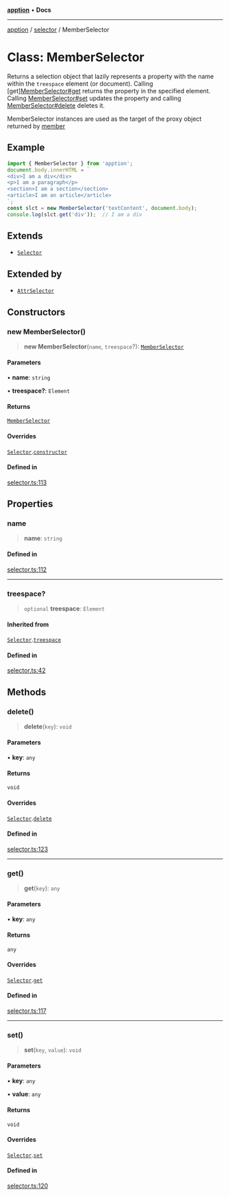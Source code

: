 [**apption**](../../README.md) • **Docs**

***

[apption](../../modules.md) / [selector](../README.md) / MemberSelector

# Class: MemberSelector

Returns a selection object that lazily represents a property with the name within the `treespace` element (or document).
Calling [get][MemberSelector#get](MemberSelector.md#get) returns the property in the specified element.  
Calling [MemberSelector#set](MemberSelector.md#set) updates the property and calling [MemberSelector#delete](MemberSelector.md#delete)
deletes it. 

MemberSelector instances are used as the target of the proxy object returned by [member](../functions/member.md)

## Example

```ts
import { MemberSelector } from 'apption';
document.body.innerHTML = `
<div>I am a div</div>
<p>I am a paragraph</p>
<section>I am a section</section>
<article>I am an article</article>
`;
const slct = new MemberSelector('textContent', document.body);
console.log(slct.get('div'));  // I am a div
```

## Extends

- [`Selector`](Selector.md)

## Extended by

- [`AttrSelector`](AttrSelector.md)

## Constructors

### new MemberSelector()

> **new MemberSelector**(`name`, `treespace`?): [`MemberSelector`](MemberSelector.md)

#### Parameters

• **name**: `string`

• **treespace?**: `Element`

#### Returns

[`MemberSelector`](MemberSelector.md)

#### Overrides

[`Selector`](Selector.md).[`constructor`](Selector.md#constructors)

#### Defined in

[selector.ts:113](https://github.com/mksunny1/apption/blob/ae95a8119448c604f1b19ab341a5639f3c56f4f4/src/selector.ts#L113)

## Properties

### name

> **name**: `string`

#### Defined in

[selector.ts:112](https://github.com/mksunny1/apption/blob/ae95a8119448c604f1b19ab341a5639f3c56f4f4/src/selector.ts#L112)

***

### treespace?

> `optional` **treespace**: `Element`

#### Inherited from

[`Selector`](Selector.md).[`treespace`](Selector.md#treespace)

#### Defined in

[selector.ts:42](https://github.com/mksunny1/apption/blob/ae95a8119448c604f1b19ab341a5639f3c56f4f4/src/selector.ts#L42)

## Methods

### delete()

> **delete**(`key`): `void`

#### Parameters

• **key**: `any`

#### Returns

`void`

#### Overrides

[`Selector`](Selector.md).[`delete`](Selector.md#delete)

#### Defined in

[selector.ts:123](https://github.com/mksunny1/apption/blob/ae95a8119448c604f1b19ab341a5639f3c56f4f4/src/selector.ts#L123)

***

### get()

> **get**(`key`): `any`

#### Parameters

• **key**: `any`

#### Returns

`any`

#### Overrides

[`Selector`](Selector.md).[`get`](Selector.md#get)

#### Defined in

[selector.ts:117](https://github.com/mksunny1/apption/blob/ae95a8119448c604f1b19ab341a5639f3c56f4f4/src/selector.ts#L117)

***

### set()

> **set**(`key`, `value`): `void`

#### Parameters

• **key**: `any`

• **value**: `any`

#### Returns

`void`

#### Overrides

[`Selector`](Selector.md).[`set`](Selector.md#set)

#### Defined in

[selector.ts:120](https://github.com/mksunny1/apption/blob/ae95a8119448c604f1b19ab341a5639f3c56f4f4/src/selector.ts#L120)
